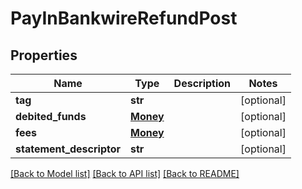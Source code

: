 # PayInBankwireRefundPost

## Properties
Name | Type | Description | Notes
------------ | ------------- | ------------- | -------------
**tag** | **str** |  | [optional] 
**debited_funds** | [**Money**](Money.md) |  | [optional] 
**fees** | [**Money**](Money.md) |  | [optional] 
**statement_descriptor** | **str** |  | [optional] 

[[Back to Model list]](../README.md#documentation-for-models) [[Back to API list]](../README.md#documentation-for-api-endpoints) [[Back to README]](../README.md)


